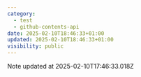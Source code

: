 ```yaml
---
category:
  - test
  - github-contents-api
date: 2025-02-10T18:46:33+01:00
updated: 2025-02-10T18:46:33+01:00
visibility: public
---
```


Note updated at 2025-02-10T17:46:33.018Z